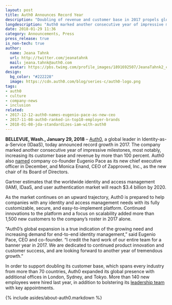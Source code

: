 ```yaml
---
layout: post
title: Auth0 Announces Record Year
description: "Doubling of revenue and customer base in 2017 propels global expansion"
longdescription: "Auth0 marked another consecutive year of impressive milestones, most notably, increasing its customer base and revenue by more than 100. The doubling of revenue and customer base in 2017 propels global expansion"
date: 2018-01-29 11:36
category: Announcements, Press
press_release: true
is_non-tech: true
author:
  name: Jeana Tahnk
  url: http://twitter.com/jeanatahnk
  mail: jeana.tahnk@auth0.com
  avatar: https://pbs.twimg.com/profile_images/1891692507/JeanaTahnk2_crop_400x400.jpg
design:
  bg_color: "#222228"
  image: https://cdn.auth0.com/blog/series-c/auth0-logo.png
tags:
- auth0
- culture
- company-news
- inclusion
related:
- 2017-12-12-auth0-names-eugenio-pace-as-new-ceo
- 2017-11-08-auth0-ranked-in-top10-employer-brands
- 2018-01-08-jda-standardizes-iam-with-auth0
---
```


**BELLEVUE, Wash., January 29, 2018** – [Auth0](https://auth0.com/), a global leader in Identity-as-a-Service (IDaaS), today announced record growth in 2017. The company marked another consecutive year of impressive milestones, most notably, increasing its customer base and revenue by more than 100 percent. Auth0 also [named](https://auth0.com/blog/auth0-names-eugenio-pace-as-new-ceo/) company co-founder Eugenio Pace as its new chief executive officer in December, and Monica Enand, CEO of Zapproved, Inc., as the new chair of its Board of Directors.

Gartner estimates that the worldwide identity and access management (IAM), IDaaS, and user authentication market will reach $3.4 billion by 2020.

As the market continues on an upward trajectory, Auth0 is prepared to help companies with any identity and access management needs with its fully customizable, secure, and easy-to-implement platform. Continued innovations to the platform and a focus on scalability added more than 1,500 new customers to the company’s roster in 2017 alone. 

“Auth0’s global expansion is a true indication of the growing need and increasing demand for end-to-end identity management,” said Eugenio Pace, CEO and co-founder. “I credit the hard work of our entire team for a banner year in 2017. We are dedicated to continued product innovation and customer success, and are looking forward to another year of tremendous growth.” 

In order to support doubling its customer base, which spans every industry from more than 70 countries, Auth0 expanded its global presence with additional offices in London, Sydney, and Tokyo. More than 140 new employees were hired last year, in addition to bolstering its [leadership team](https://auth0.com/blog/auth0-expands-leadership-team/) with key appointments. 


{% include asides/about-auth0.markdown %}